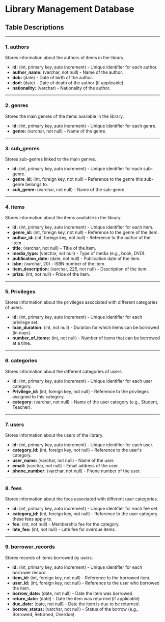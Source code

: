 # Library Management Database 

## Table Descriptions
___
### 1. authors
Stores information about the authors of items in the library.

- **id:** (int, primary key, auto increment) - Unique identifier for each author.
- **author_name:** (varchar, not null) - Name of the author.
- **dob:** (date) - Date of birth of the author.
- **dod:** (date) - Date of death of the author (if applicable).
- **nationality:** (varchar) - Nationality of the author.
___
### 2. genres
Stores the main genres of the items available in the library.

- **id:** (int, primary key, auto increment) - Unique identifier for each genre.
- **genre:** (varchar, not null) - Name of the genre.
___
### 3. sub_genres
Stores sub-genres linked to the main genres.

- **id:** (int, primary key, auto increment) - Unique identifier for each sub-genre.
- **genre_id:** (int, foreign key, not null) - Reference to the genre this sub-genre belongs to.
- **sub_genre:** (varchar, not null) - Name of the sub-genre.
___
### 4. items
Stores information about the items available in the library.

- **id:** (int, primary key, auto increment) - Unique identifier for each item.
- **genre_id:** (int, foreign key, not null) - Reference to the genre of the item.
- **author_id:** (int, foreign key, not null) - Reference to the author of the item.
- **title:** (varchar, not null) - Title of the item.
- **media_type:** (varchar, not null) - Type of media (e.g., book, DVD).
- **publication_date:** (date, not null) - Publication date of the item.
- **isbn:** (varchar, 20) - ISBN number of the item.
- **item_description:** (varchar, 225, not null) - Description of the item.
- **prize:** (int, not null) - Price of the item.
___
### 5. Privileges
Stores information about the privileges associated with different categories of users.

- **id:** (int, primary key, auto increment) - Unique identifier for each privilege set.
- **loan_duration:** (int, not null) - Duration for which items can be borrowed (in days).
- **number_of_items:** (int, not null) - Number of items that can be borrowed at a time.
___
### 6. categories
Stores information about the different categories of users.

- **id:** (int, primary key, auto increment) - Unique identifier for each user category.
- **Privilege_id:** (int, foreign key, not null) - Reference to the privileges assigned to this category.
- **category:** (varchar, not null) - Name of the user category (e.g., Student, Teacher).
___
### 7. users
Stores information about the users of the library.

- **id:** (int, primary key, auto increment) - Unique identifier for each user.
- **category_id:** (int, foreign key, not null) - Reference to the user's category.
- **user_name:** (varchar, not null) - Name of the user.
- **email:** (varchar, not null) - Email address of the user.
- **phone_number:** (varchar, not null) - Phone number of the user.
___
### 8. fees
Stores information about the fees associated with different user categories.

- **id:** (int, primary key, auto increment) - Unique identifier for each fee set.
- **category_id:** (int, foreign key, not null) - Reference to the user category these fees apply to.
- **fee:** (int, not null) - Membership fee for the category.
- **late_fee:** (int, not null) - Late fee for overdue items.
___
### 9. borrower_records
Stores records of items borrowed by users.

- **id:** (int, primary key, auto increment) - Unique identifier for each borrower record.
- **item_id:** (int, foreign key, not null) - Reference to the borrowed item.
- **user_id:** (int, foreign key, not null) - Reference to the user who borrowed the item.
- **borrow_date:** (date, not null) - Date the item was borrowed.
- **return_date:** (date) - Date the item was returned (if applicable).
- **due_date:** (date, not null) - Date the item is due to be returned.
- **borrow_status:** (varchar, not null) - Status of the borrow (e.g., Borrowed, Returned, Overdue).
